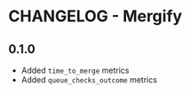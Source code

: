 # CHANGELOG - Mergify

## 0.1.0

* Added `time_to_merge` metrics
* Added `queue_checks_outcome` metrics
